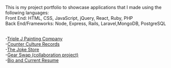 This is my project portfolio to showcase applications that I made using the following languages: <br>
Front End: HTML, CSS, JavaScript, jQuery, React, Ruby, PHP <br>
Back End/Frameworks: Node, Express, Rails, Laravel,MongoDB, PostgreSQL <br><br>

-[Triple J Painting Company](https://triplejpainting.herokuapp.com/) <br>
-[Counter Culture Records](https://recordstore666.herokuapp.com/recordstore) <br>
-[The Joke Store](https://benjaminpitts.github.io/thejokestore/) <br>
-[Gear Swap (collaboration project)](https://gearswap.herokuapp.com/) <br>
-[Bio and Current Resume](https://benjaminjackpitts.wordpress.com/) <br>

